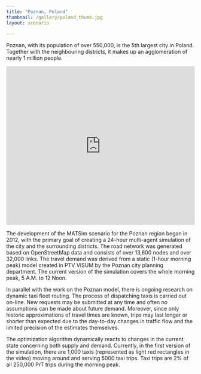 ```yaml
---
title: "Poznan, Poland"
thumbnail: /gallery/poland_thumb.jpg
layout: scenario
  
---
```

Poznan, with its population of over 550,000, is the 5th largest city in Poland. Together with the neighbouring districts, it makes up an agglomeration of nearly 1 million people.

<iframe allowfullscreen="" frameborder="0" height="425" mozallowfullscreen="" src="http://player.vimeo.com/video/54141254?badge=0" webkitallowfullscreen="" width="100%"></iframe>

The development of the MATSim scenario for the Poznan region began in 2012, with the primary goal of creating a 24-hour multi-agent simulation of the city and the surrounding districts. The road network was generated based on OpenStreetMap data and consists of over 13,600 nodes and over 32,000 links. The travel demand was derived from a static (1-hour morning peak) model created in PTV VISUM by the Poznan city planning department. The current version of the simulation covers the whole morning peak, 5 A.M. to 12 Noon.

In parallel with the work on the Poznan model, there is ongoing research on dynamic taxi fleet routing. The process of dispatching taxis is carried out on-line. New requests may be submitted at any time and often no assumptions can be made about future demand. Moreover, since only historic approximations of travel times are known, trips may last longer or shorter than expected due to the day-to-day changes in traffic flow and the limited precision of the estimates themselves. 

The optimization algorithm dynamically reacts to changes in the current state concerning both supply and demand. Currently, in the first version of the simulation, there are 1,000 taxis (represented as light red rectangles in the video) moving around and serving 5000 taxi trips. Taxi trips are 2% of all 250,000 PrT trips during the morning peak.

